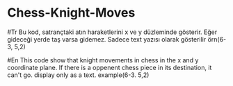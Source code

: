 # Chess-Knight-Moves

#Tr
Bu kod, satrançtaki atın haraketlerini x ve y düzleminde gösterir. Eğer gideceği yerde taş varsa gidemez. Sadece text yazısı olarak gösterilir örn(6-3, 5,2)

#En
This code show that knight movements in chess in the x and y coordinate plane. If there is a oppenent chess piece in its destination, it can't go. display only as a text. example(6-3. 5,2)
